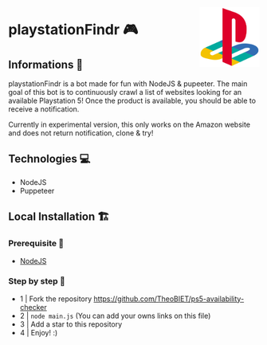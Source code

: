 <img src="./ressources/playstation.png" align="right"
     alt="Playstation Logo" width="120" height="120">

# playstationFindr 🎮 &nbsp;&nbsp;&nbsp;&nbsp;&nbsp;&nbsp;&nbsp;

## Informations 👀

playstationFindr is a bot made for fun with NodeJS & pupeeter. The main goal of this bot is to continuously crawl a list of websites looking for an available Playstation 5! Once the product is available, you should be able to receive a notification.

Currently in experimental version, this only works on the Amazon website and does not return notification, clone & try!

## Technologies 💻

-   NodeJS
-   Puppeteer

## Local Installation 🏗️

### Prerequisite 🌱

-   [NodeJS](https://nodejs.org/en/)

### Step by step 👣

-   1 | Fork the repository https://github.com/TheoBIET/ps5-availability-checker
-   2 | `node main.js` (You can add your owns links on this file)
-   3 | Add a star to this repository
-   4 | Enjoy! :)